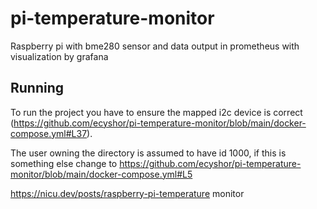 # pi-temperature-monitor
Raspberry pi with bme280 sensor and data output in prometheus with visualization by grafana


## Running
To run the project you have to ensure the mapped i2c device is correct (https://github.com/ecyshor/pi-temperature-monitor/blob/main/docker-compose.yml#L37).

The user owning the directory is assumed to have id 1000, if this is something else change to https://github.com/ecyshor/pi-temperature-monitor/blob/main/docker-compose.yml#L5

https://nicu.dev/posts/raspberry-pi-temperature monitor
